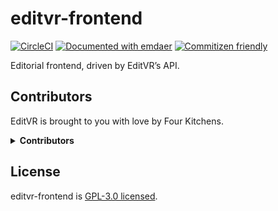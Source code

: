 <!--
  This file was generated by emdaer

  Its template can be found at /home/pcoffey/Projects/fourkitchens/vr/editvr-frontend/.emdaer/README.emdaer.md
-->

<!--
  emdaerHash:dbfb5d97c5af54618c16eafdc56fcebe
-->

<h1 id="editvr-frontend">editvr-frontend</h1>
<p><a href="https://circleci.com/gh/EditVR/editvr-frontend"><img src="https://img.shields.io/circleci/project/github/EditVR/editvr-frontend.svg?style=flat-square" alt="CircleCI"></a> <a href="https://github.com/emdaer/emdaer"><img src="https://img.shields.io/badge/📓-documented%20with%20emdaer-F06632.svg?style=flat-square" alt="Documented with emdaer"></a> <a href="http://commitizen.github.io/cz-cli/"><img src="https://img.shields.io/badge/commitizen-friendly-brightgreen.svg?style=flat-square" alt="Commitizen friendly"></a></p>
<p>Editorial frontend, driven by EditVR’s API.</p>
<h2 id="contributors">Contributors</h2>
<p>EditVR is brought to you with love by Four Kitchens.</p>
<details>
<summary><strong>Contributors</strong></summary><br>
<a title="I write software, mainly JS (Node), Go, and PHP." href="https://github.com/patrickocoffeyo">
  <img align="left" src="https://avatars0.githubusercontent.com/u/1107871?s=24">
</a>
<strong>Patrick Coffey</strong>
<br><br>
</details>

<h2 id="license">License</h2>
<p>editvr-frontend is <a href="./LICENSE">GPL-3.0 licensed</a>.</p>
